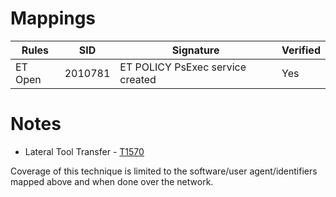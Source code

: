 # Mappings

| Rules     |    SID    | Signature                                                                                          |  Verified |
| --------- | --------- | -------------------------------------------------------------------------------------------------- | --------- |
| ET Open   |  2010781  | ET POLICY PsExec service created |    Yes    |

# Notes

* Lateral Tool Transfer - [T1570](https://attack.mitre.org/techniques/T1570/)

Coverage of this technique is limited to the software/user agent/identifiers mapped above and when done over the network.

